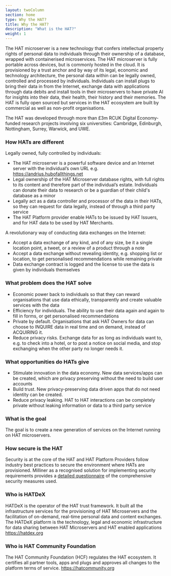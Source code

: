 ```yaml
---
layout: twoColumn
section: home
type: Why the HAT?
title: Why the HAT?
description: "What is the HAT?"
weight: 1
---
```


The HAT microserver is a new technology that confers intellectual property rights of personal data to individuals through their ownership of a database, wrapped with containerised microservices. The HAT microserver is fully portable across devices, but is commonly hosted in the cloud. It is provisioned by a trust anchor and by way of its legal, economic and technology architecture, the personal data within can be legally owned, controlled and processed by individuals. Individuals can install plugs to bring their data in from the Internet, exchange data with applications through data debits and install tools in their microservers to have private AI for insights into their data, their health, their history and their memories. The HAT is fully open sourced but services in the HAT ecosystem are built by commercial as well as non-profit organisations.

The HAT was developed through more than £3m RCUK Digital Economy-funded research projects involving six universities: Cambridge, Edinburgh, Nottingham, Surrey, Warwick, and UWE. 

### How HATs are different

Legally owned, fully controlled by individuals:

- The HAT microserver is a powerful software device and an Internet server with the individual’s own URL e.g. https://andrius.hubofallthings.net
- Legal ownership of the HAT Microserver database rights, with full rights to its content and therefore part of the individual’s estate. Individuals can donate their data to research or be a guardian of their child's database as a minor 
- Legally act as a data controller and processor of the data in their HATs, so they can request for data legally, instead of through a third party service
- The HAT Platform provider enable HATs to be issued by HAT Issuers, and for HAT data to be used by HAT Merchants.

A revolutionary way of conducting data exchanges on the Internet:

- Accept a data exchange of any kind, and of any size, be it a single location point, a tweet, or a review of a product through a note
- Accept a data exchange without revealing identity, e.g. shopping list or location, to get personalised recommendations while remaining private
- Data exchange contract is logged and the license to use the data is given by individuals themselves

### What problem does the HAT solve

- Economic power back to individuals so that they can reward organisations that use data ethically, transparently and create valuable services with the data
- Efficiency for individuals. The ability to use their data again and again to fill in forms, or get personalised recommendations
- Private by default. Organisations that ask HAT Owners for data can choose to INQUIRE data in real time and on demand, instead of ACQUIRING it.
- Reduce privacy risks. Exchange data for as long as individuals want to, e.g. to check into a hotel, or to post a notice on social media, and stop exchanging when the other party no longer needs it.

### What opportunities do HATs give

- Stimulate innovation in the data economy. New data services/apps can be created, which are privacy preserving without the need to build user accounts
- Build trust. New privacy-preserving data driven apps that do not need identity can be created. 
- Reduce privacy leaking. HAT to HAT interactions can be completely private without leaking information or data to a third party service

### What is the goal

The goal is to create a new generation of services on the Internet running on HAT microservers. 

### How secure is the HAT

Security is at the core of the HAT and HAT Platform Providers follow industry best practices to secure the environment where HATs are provisioned. Milliner as a recognised solution for implementing security requirements provides a [detailed questionnaire](../tech-stack/milliner.html) of the comprehensive security measures used.

### Who is HATDeX

HATDeX is the operator of the HAT trust framework. It built all the infrastructure services for the provisioning of HAT Microservers and the facilitation of on-demand, real-time personal data and content exchanges. The HATDeX platform is the technology, legal and economic infrastructure for data sharing between HAT Microservers and HAT enabled applications https://hatdex.org 

### Who is HAT Community Foundation

The HAT Community Foundation (HCF) regulates the HAT ecosystem. It certifies all partner tools, apps and plugs and approves all changes to the platform terms of service. https://hatcommunity.org 


